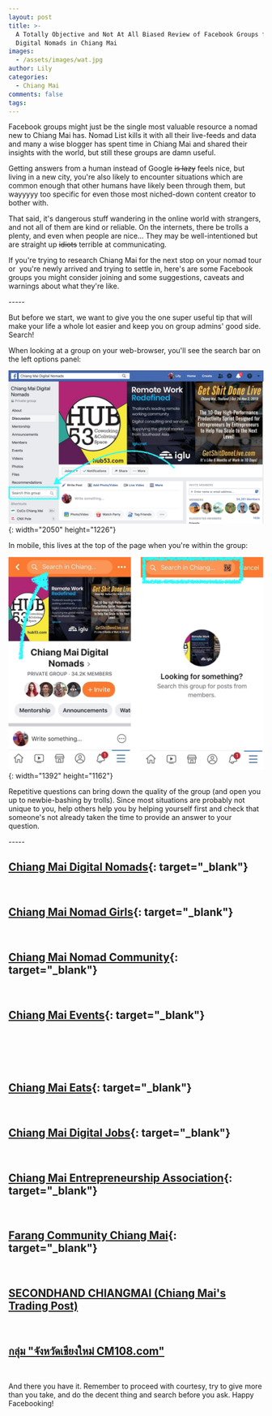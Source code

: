 ```yaml
---
layout: post
title: >-
  A Totally Objective and Not At All Biased Review of Facebook Groups for
  Digital Nomads in Chiang Mai
images:
  - /assets/images/wat.jpg
author: Lily
categories:
  - Chiang Mai
comments: false
tags:
---
```


Facebook groups might just be the single most valuable resource a nomad new to Chiang Mai has. Nomad List kills it with all their live-feeds and data and many a wise blogger has spent time in Chiang Mai and shared their insights with the world, but still these groups are damn useful.

Getting answers from a human instead of Google ~~is lazy~~ feels nice, but living in a new city, you're also likely to encounter situations which are common enough that other humans have likely been through them, but wayyyyy too specific for even those most niched-down content creator to bother with.

That said, it's dangerous stuff wandering in the online world with strangers, and not all of them are kind or reliable. On the internets, there be trolls a plenty, and even when people are nice… They may be well-intentioned but are straight up ~~idiots~~ terrible at communicating.

If you're trying to research Chiang Mai for the next stop on your nomad tour or&nbsp; you're newly arrived and trying to settle in, here's are some Facebook groups you might consider joining and some suggestions, caveats and warnings about what they're like.

\-----

But before we start, we want to give you the one super useful tip that will make your life a whole lot easier and keep you on group admins' good side. Search\!

When looking at a group on your web-browser, you'll see the search bar on the left options panel:

![](/uploads/screen-shot-2019-10-28-at-10-59-31-am.png){: width="2050" height="1226"}

In mobile, this lives at the top of the page when you're within the group:

![](/uploads/screen-shot-2019-10-28-at-11-07-52-am.png){: width="1392" height="1162"}

Repetitive questions can bring down the quality of the group (and open you up to newbie-bashing by trolls). Since most situations are probably not unique to you, help others help you by helping yourself first and check that someone's not already taken the time to provide an answer to your question.

\-----

## [Chiang Mai Digital Nomads](https://www.facebook.com/groups/1408876269365450/?ref=group_browse){: target="_blank"}

&nbsp;

## [Chiang Mai Nomad Girls](https://www.facebook.com/groups/ChiangMaiNomadGirls/){: target="_blank"}

&nbsp;

## [Chiang Mai Nomad Community](https://www.facebook.com/groups/330015100986334/){: target="_blank"}

&nbsp;

## [Chiang Mai Events](https://www.facebook.com/groups/ChiangMaiEvents/?ref=group_header){: target="_blank"}

&nbsp;

## &nbsp;

## [Chiang Mai Eats](https://www.facebook.com/profile.php?id=624398594280154&amp;ref=br_rs){: target="_blank"}

&nbsp;

## [Chiang Mai Digital Jobs](https://www.facebook.com/groups/875310962556727/){: target="_blank"}

&nbsp;

## [Chiang Mai Entrepreneurship Association](https://www.facebook.com/profile.php?id=197100170904410&amp;ref=br_rs){: target="_blank"}

&nbsp;

## [Farang Community Chiang Mai](https://www.facebook.com/groups/413059602129176/){: target="_blank"}

&nbsp;

## [SECONDHAND CHIANGMAI (Chiang Mai's Trading Post)](https://www.facebook.com/profile.php?id=601956903170625&amp;ref=br_rs)

&nbsp;

## [กลุ่ม "จังหวัดเชียงใหม่ CM108.com"](https://www.facebook.com/groups/cm108/?ref=group_header)

&nbsp;

And there you have it. Remember to proceed with courtesy, try to give more than you take, and do the decent thing and search before you ask. Happy Facebooking\!